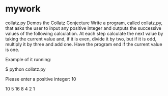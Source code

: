 # mywork

collatz.py Demos the Collatz Conjecture
Write a program, called collatz.py, that asks the user to input any positive integer and outputs the successive values of the following calculation.
At each step calculate the next value by taking the current value and, if it is even, divide it by two, but if it is odd, multiply it by three and add one.
Have the program end if the current value is one.

Example of it running:

$ python collatz.py

Please enter a positive integer: 10

10 5 16 8 4 2 1

